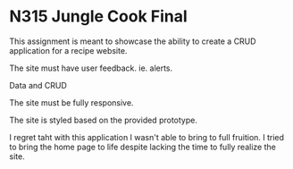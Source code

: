 # N315 Jungle Cook Final

This assignment is meant to showcase the ability to create a
CRUD application for a recipe website.

The site must have user feedback. ie. alerts.

Data and CRUD

The site must be fully responsive.

The site is styled based on the provided prototype.

I regret taht with this application I wasn't able to bring to full fruition. I tried to bring the home page to life despite lacking the time to fully realize the site.
